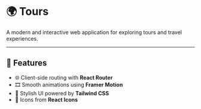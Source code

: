 # 🌍 Tours

A modern and interactive web application for exploring tours and travel experiences.

---

## 🚀 Features

- 🌐 Client-side routing with **React Router**
- 🎞️ Smooth animations using **Framer Motion**
- 💨 Stylish UI powered by **Tailwind CSS**
- 🎨 Icons from **React Icons**